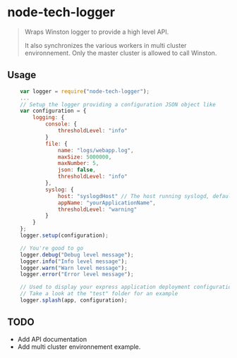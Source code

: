 node-tech-logger
================

> Wraps Winston logger to provide a high level API.
>
> It also synchronizes the various workers in multi cluster environnement. Only the master cluster is allowed to call Winston.

## Usage

```javascript
	var logger = require("node-tech-logger");
    ...
    // Setup the logger providing a configuration JSON object like
    var configuration = {
        logging: {
            console: {
                thresholdLevel: "info"
            }
            file: {
                name: "logs/webapp.log",
                maxSize: 5000000,
                maxNumber: 5,
                json: false,
                thresholdLevel: "info"
            },
            syslog: {
                host: "syslogdHost" // The host running syslogd, defaults to localhost.
                appName: "yourApplicationName",
                thresholdLevel: "warning"
            }
        }
    };
    logger.setup(configuration);

    // You're good to go
    logger.debug("Debug level message");
    logger.info("Info level message");
    logger.warn("Warn level message");
    logger.error("Error level message");

    // Used to display your express application deployment configuration
    // Take a look at the "test" folder for an example
    logger.splash(app, configuration);
```

## TODO

 * Add API documentation
 * Add multi cluster environnement example.





